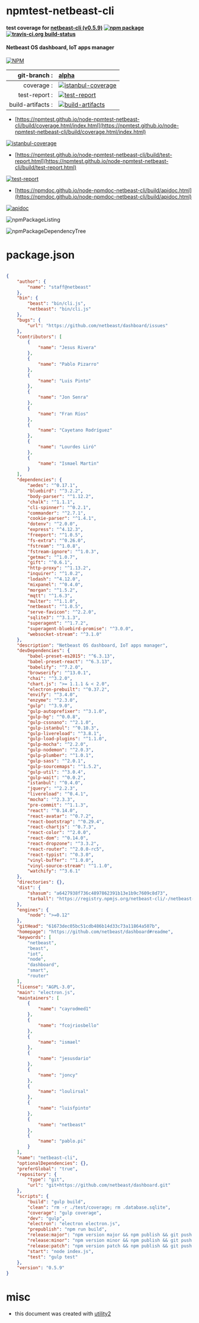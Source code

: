 # npmtest-netbeast-cli

#### test coverage for  [netbeast-cli (v0.5.9)](https://github.com/netbeast/dashboard#readme)  [![npm package](https://img.shields.io/npm/v/npmtest-netbeast-cli.svg?style=flat-square)](https://www.npmjs.org/package/npmtest-netbeast-cli) [![travis-ci.org build-status](https://api.travis-ci.org/npmtest/node-npmtest-netbeast-cli.svg)](https://travis-ci.org/npmtest/node-npmtest-netbeast-cli)

#### Netbeast OS dashboard, IoT apps manager

[![NPM](https://nodei.co/npm/netbeast-cli.png?downloads=true&downloadRank=true&stars=true)](https://www.npmjs.com/package/netbeast-cli)

| git-branch : | [alpha](https://github.com/npmtest/node-npmtest-netbeast-cli/tree/alpha)|
|--:|:--|
| coverage : | [![istanbul-coverage](https://npmtest.github.io/node-npmtest-netbeast-cli/build/coverage.badge.svg)](https://npmtest.github.io/node-npmtest-netbeast-cli/build/coverage.html/index.html)|
| test-report : | [![test-report](https://npmtest.github.io/node-npmtest-netbeast-cli/build/test-report.badge.svg)](https://npmtest.github.io/node-npmtest-netbeast-cli/build/test-report.html)|
| build-artifacts : | [![build-artifacts](https://npmtest.github.io/node-npmtest-netbeast-cli/glyphicons_144_folder_open.png)](https://github.com/npmtest/node-npmtest-netbeast-cli/tree/gh-pages/build)|

- [https://npmtest.github.io/node-npmtest-netbeast-cli/build/coverage.html/index.html](https://npmtest.github.io/node-npmtest-netbeast-cli/build/coverage.html/index.html)

[![istanbul-coverage](https://npmtest.github.io/node-npmtest-netbeast-cli/build/screenCapture.buildCi.browser.%252Ftmp%252Fbuild%252Fcoverage.lib.html.png)](https://npmtest.github.io/node-npmtest-netbeast-cli/build/coverage.html/index.html)

- [https://npmtest.github.io/node-npmtest-netbeast-cli/build/test-report.html](https://npmtest.github.io/node-npmtest-netbeast-cli/build/test-report.html)

[![test-report](https://npmtest.github.io/node-npmtest-netbeast-cli/build/screenCapture.buildCi.browser.%252Ftmp%252Fbuild%252Ftest-report.html.png)](https://npmtest.github.io/node-npmtest-netbeast-cli/build/test-report.html)

- [https://npmdoc.github.io/node-npmdoc-netbeast-cli/build/apidoc.html](https://npmdoc.github.io/node-npmdoc-netbeast-cli/build/apidoc.html)

[![apidoc](https://npmdoc.github.io/node-npmdoc-netbeast-cli/build/screenCapture.buildCi.browser.%252Ftmp%252Fbuild%252Fapidoc.html.png)](https://npmdoc.github.io/node-npmdoc-netbeast-cli/build/apidoc.html)

![npmPackageListing](https://npmtest.github.io/node-npmtest-netbeast-cli/build/screenCapture.npmPackageListing.svg)

![npmPackageDependencyTree](https://npmtest.github.io/node-npmtest-netbeast-cli/build/screenCapture.npmPackageDependencyTree.svg)



# package.json

```json

{
    "author": {
        "name": "staff@netbeast"
    },
    "bin": {
        "beast": "bin/cli.js",
        "netbeast": "bin/cli.js"
    },
    "bugs": {
        "url": "https://github.com/netbeast/dashboard/issues"
    },
    "contributors": [
        {
            "name": "Jesus Rivera"
        },
        {
            "name": "Pablo Pizarro"
        },
        {
            "name": "Luis Pinto"
        },
        {
            "name": "Jon Senra"
        },
        {
            "name": "Fran Ríos"
        },
        {
            "name": "Cayetano Rodríguez"
        },
        {
            "name": "Lourdes Liró"
        },
        {
            "name": "Ismael Martin"
        }
    ],
    "dependencies": {
        "aedes": "^0.17.1",
        "bluebird": "^3.2.2",
        "body-parser": "^1.12.2",
        "chalk": "^1.1.1",
        "cli-spinner": "^0.2.1",
        "commander": "^2.7.1",
        "cookie-parser": "^1.4.1",
        "dotenv": "^2.0.0",
        "express": "^4.12.3",
        "freeport": "^1.0.5",
        "fs-extra": "^0.26.0",
        "fstream": "^1.0.8",
        "fstream-ignore": "^1.0.3",
        "getmac": "^1.0.7",
        "gift": "^0.6.1",
        "http-proxy": "^1.13.2",
        "inquirer": "^1.0.2",
        "lodash": "^4.12.0",
        "mixpanel": "^0.4.0",
        "morgan": "^1.5.2",
        "mqtt": "^1.6.3",
        "multer": "^1.1.0",
        "netbeast": "^1.0.5",
        "serve-favicon": "^2.2.0",
        "sqlite3": "^3.1.3",
        "superagent": "^1.7.2",
        "superagent-bluebird-promise": "^3.0.0",
        "websocket-stream": "^3.1.0"
    },
    "description": "Netbeast OS dashboard, IoT apps manager",
    "devDependencies": {
        "babel-preset-es2015": "^6.3.13",
        "babel-preset-react": "^6.3.13",
        "babelify": "^7.2.0",
        "browserify": "^13.0.1",
        "chai": "^3.2.0",
        "chart.js": ">= 1.1.1 & < 2.0",
        "electron-prebuilt": "^0.37.2",
        "envify": "^3.4.0",
        "enzyme": "^2.3.0",
        "gulp": "^3.9.0",
        "gulp-autoprefixer": "^3.1.0",
        "gulp-bg": "^0.0.8",
        "gulp-cssnano": "^2.1.0",
        "gulp-istanbul": "^0.10.3",
        "gulp-livereload": "^3.8.1",
        "gulp-load-plugins": "^1.1.0",
        "gulp-mocha": "^2.2.0",
        "gulp-nodemon": "^2.0.3",
        "gulp-plumber": "^1.0.1",
        "gulp-sass": "^2.0.1",
        "gulp-sourcemaps": "^1.5.2",
        "gulp-util": "^3.0.4",
        "gulp-wait": "^0.0.2",
        "istanbul": "^0.4.0",
        "jquery": "^2.2.3",
        "livereload": "^0.4.1",
        "mocha": "^2.3.3",
        "pre-commit": "^1.1.3",
        "react": "^0.14.0",
        "react-avatar": "^0.7.2",
        "react-bootstrap": "^0.29.4",
        "react-chartjs": "^0.7.3",
        "react-color": "^2.0.0",
        "react-dom": "^0.14.0",
        "react-dropzone": "^3.3.2",
        "react-router": "^2.0.0-rc5",
        "react-typist": "^0.3.0",
        "vinyl-buffer": "^1.0.0",
        "vinyl-source-stream": "^1.1.0",
        "watchify": "^3.6.1"
    },
    "directories": {},
    "dist": {
        "shasum": "a6427938f736c4897862391b13e1b9c7609c8d73",
        "tarball": "https://registry.npmjs.org/netbeast-cli/-/netbeast-cli-0.5.9.tgz"
    },
    "engines": {
        "node": ">=0.12"
    },
    "gitHead": "61673dec05bc51cdb486b14d33c73a11864a507b",
    "homepage": "https://github.com/netbeast/dashboard#readme",
    "keywords": [
        "netbeast",
        "beast",
        "iot",
        "node",
        "dashboard",
        "smart",
        "router"
    ],
    "license": "AGPL-3.0",
    "main": "electron.js",
    "maintainers": [
        {
            "name": "cayrodmed1"
        },
        {
            "name": "fcojriosbello"
        },
        {
            "name": "ismael"
        },
        {
            "name": "jesusdario"
        },
        {
            "name": "joncy"
        },
        {
            "name": "loulirsal"
        },
        {
            "name": "luisfpinto"
        },
        {
            "name": "netbeast"
        },
        {
            "name": "pablo.pi"
        }
    ],
    "name": "netbeast-cli",
    "optionalDependencies": {},
    "preferGlobal": "true",
    "repository": {
        "type": "git",
        "url": "git+https://github.com/netbeast/dashboard.git"
    },
    "scripts": {
        "build": "gulp build",
        "clean": "rm -r ./test/coverage; rm .database.sqlite",
        "coverage": "gulp coverage",
        "dev": "gulp",
        "electron": "electron electron.js",
        "prepublish": "npm run build",
        "release:major": "npm version major && npm publish && git push --follow-tags",
        "release:minor": "npm version minor && npm publish && git push --follow-tags",
        "release:patch": "npm version patch && npm publish && git push --follow-tags",
        "start": "node index.js",
        "test": "gulp test"
    },
    "version": "0.5.9"
}
```



# misc
- this document was created with [utility2](https://github.com/kaizhu256/node-utility2)
